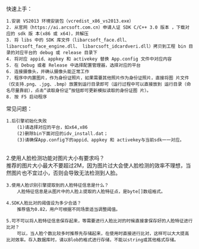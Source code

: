 快速上手：

	1.安装 VS2013 环境安装包（vcredist_x86_vs2013.exe） 
	2. 从官网（https://ai.arcsoft.com.cn）申请人证 SDK C/C++ 3.0 版本 ，下载对应的 sdk 版 本(x86 或 x64)，并解压 
	3. 将 libs 中的 SDK 库文件（libarcsoft_face.dll、libarcsoft_face_engine.dll、 libarcsoft_idcardveri.dll）拷贝到工程 bin 目录的对应平台的 debug 或 release 目录下 
	4. 将对应 appid、appkey 和 activekey 替换 App.config 文件中对应内容 
	5. 在 Debug 或者 Release 中选择配置管理器，选择对应的平台 
	6. 连接摄像头，并确认摄像头能正常工作 
	7. 程序中内置图片，作为身份证照片，如果需要其他照片作为身份证照片，直接将图 片文件（仅支持.png、.jpg、.bmp）放置到运行目录即可（运行过程中可以直接放到 运行目录（命名尽量靠前），点击“读取身份证”按钮即可更新模拟读取的身份证图 片）。 
	8. 按 F5 启动程序 


常见问题：

	1.后引擎初始化失败	
		(1)请选择对应的平台，如x64,x86 
		(2)删除bin下面对应的idv_install.dat；
		(3)请确保App.config下的appid、appkey 和 activekey与当前sdk一一对应。


​		
	2.使用人脸检测功能对图片大小有要求吗？	
		推荐的图片大小最大不要超过2M，因为图片过大会使人脸检测的效率不理想，当然图片也不宜过小，否则会导致无法检测到人脸。
		
	3.使用人脸识别引擎提取到的人脸特征信息是什么？	
		人脸特征信息是从图片中的人脸上提取的人脸特征点，是byte[]数组格式。 
		
	4.SDK人脸比对的阈值设为多少合适？	
		推荐值为0.82，用户可根据不同场景适当调整阈值。
		
	5.可不可以将人脸特征信息保存起来，等需要进行人脸比对的时候直接拿保存好的人脸特征进行比对？
		可以，当人脸个数比较多时推荐先存储起来，在使用时直接进行比对，这样可以大大提高比对效率。存入数据库时，请以Blob的格式进行存储，不能以string或其他格式存储。